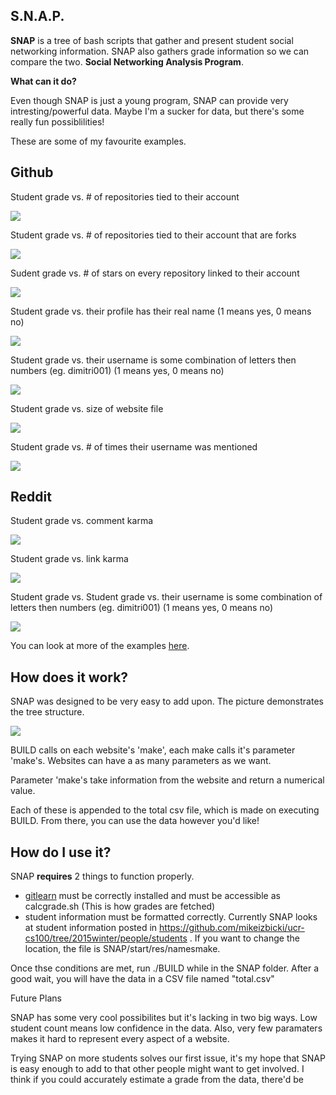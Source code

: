 S.N.A.P.
---
**SNAP** is a tree of bash scripts that gather and present student social networking information. SNAP also gathers grade information so we can compare the two. **Social Networking Analysis Program**.

**What can it do?**

Even though SNAP is just a young program, SNAP can provide very intresting/powerful data. Maybe I'm a sucker for data, but there's some really fun possiblilities!

These are some of my favourite examples. 

Github
---

Student grade vs.  # of repositories tied to their account


![](http://i.imgur.com/nKQfLdr.png)


Student grade vs. # of repositories tied to their account that are forks


![](http://i.imgur.com/uNcCegK.png)


Sudent grade vs. # of stars on every repository linked to their account


![](http://i.imgur.com/0evv6QA.png)


Student grade vs. their profile has their real name (1 means yes, 0 means no)


![](http://i.imgur.com/lmxokVZ.png)


Student grade vs. their username is some combination of letters then numbers (eg. dimitri001) (1 means yes, 0 means no)


![](http://i.imgur.com/nd2F3R4.png)


Student grade vs. size of website file 


![](http://i.imgur.com/rj09s7z.png)

Student grade vs. # of times their username was mentioned


![](http://i.imgur.com/MOZ3AkO.png)

Reddit
---
Student grade vs. comment karma


![](http://i.imgur.com/S1gv6T1.png)

Student grade vs. link karma


![](http://i.imgur.com/h3IbAm1.png)

Student grade vs. Student grade vs. their username is some combination of letters then numbers (eg. dimitri001) (1 means yes, 0 means no)


![](http://i.imgur.com/1aKnNTw.png)


You can look at more of the examples [here](http://imgur.com/a/KOzDP#0). 

How does it work? 
---
SNAP was designed to be very easy to add upon. The picture demonstrates the tree structure.

![](http://i.imgur.com/wmvG0Ua.jpg)

BUILD calls on each website's 'make', each make calls it's parameter 'make's. Websites can have a as many parameters as we want. 

Parameter 'make's take information from the website and return a numerical value. 

Each of these is appended to the total csv file, which is made on executing BUILD. From there, you can use the data however you'd like!

How do I use it?
--
SNAP **requires** 2 things to function properly. 

* [gitlearn](https://github.com/mikeizbicki/gitlearn) must be correctly installed and must be accessible as calcgrade.sh (This is how grades are fetched)
* student information must be formatted correctly. Currently SNAP looks at student information posted in https://github.com/mikeizbicki/ucr-cs100/tree/2015winter/people/students .
If you want to change the location, the file is SNAP/start/res/namesmake.

Once thse conditions are met, run ./BUILD while in the SNAP folder. After a good wait, you will have the data in a CSV file named "total.csv"

Future Plans

SNAP has some very cool possibilites but it's lacking in two big ways. Low student count means low confidence in the data. Also, very few paramaters makes it hard to represent every aspect of a website.

Trying SNAP on more students solves our first issue, it's my hope that SNAP is easy enough to add to that other people might want to get involved. I think if you could accurately estimate a grade from the data, there'd be  
